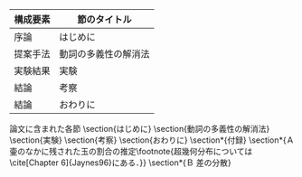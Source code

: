 構成要素 | 節のタイトル
 --- | --- 
序論 | はじめに
提案手法 | 動詞の多義性の解消法
実験結果 | 実験
結論 | 考察
結論 | おわりに

論文に含まれた各節
\section{はじめに}
\section{動詞の多義性の解消法}
\section{実験}
\section{考察}
\section{おわりに}
\section*{付録}
\section*{Ａ 壷のなかに残された玉の割合の推定\footnote{超幾何分布については\cite[Chapter 6]{Jaynes96}にある．}}
\section*{Ｂ 差の分散}
